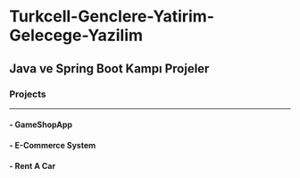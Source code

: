 # Turkcell-Genclere-Yatirim-Gelecege-Yazilim

## Java ve Spring Boot Kampı Projeler

### Projects
---------------------------------------------

#### - GameShopApp

#### - E-Commerce System

#### - Rent A Car

